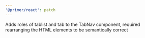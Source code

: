 ```yaml
---
'@primer/react': patch
---
```


Adds roles of tablist and tab to the TabNav component, required rearranging the HTML elements to be semantically correct
